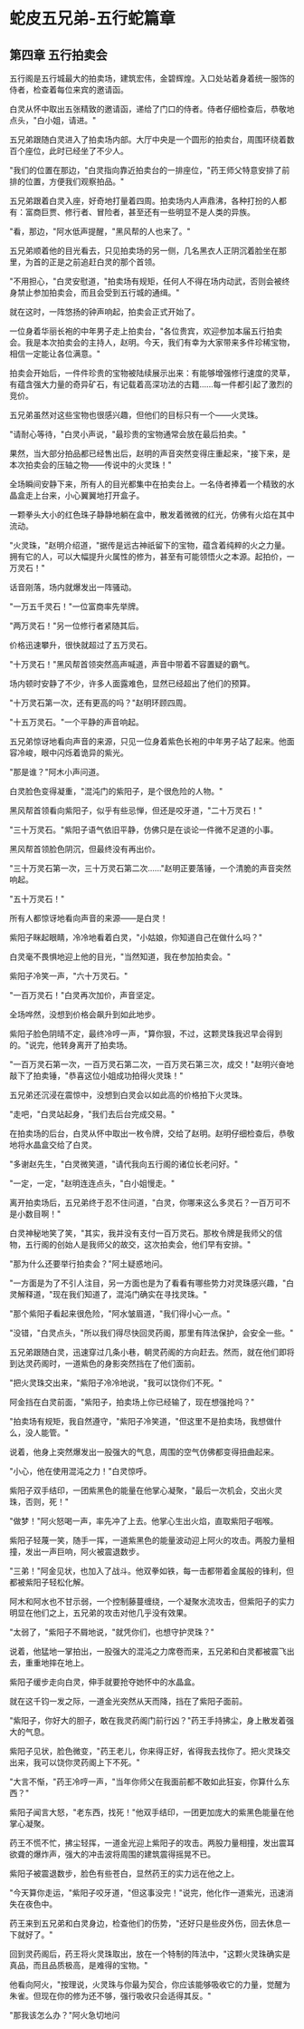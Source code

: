 # 蛇皮五兄弟-五行蛇篇章

## 第四章 五行拍卖会

五行阁是五行城最大的拍卖场，建筑宏伟，金碧辉煌。入口处站着身着统一服饰的侍者，检查着每位来宾的邀请函。

白灵从怀中取出五张精致的邀请函，递给了门口的侍者。侍者仔细检查后，恭敬地点头，"白小姐，请进。"

五兄弟跟随白灵进入了拍卖场内部。大厅中央是一个圆形的拍卖台，周围环绕着数百个座位，此时已经坐了不少人。

"我们的位置在那边，"白灵指向靠近拍卖台的一排座位，"药王师父特意安排了前排的位置，方便我们观察拍品。"

五兄弟跟着白灵入座，好奇地打量着四周。拍卖场内人声鼎沸，各种打扮的人都有：富商巨贾、修行者、冒险者，甚至还有一些明显不是人类的异族。

"看，那边，"阿水低声提醒，"黑风帮的人也来了。"

五兄弟顺着他的目光看去，只见拍卖场的另一侧，几名黑衣人正阴沉着脸坐在那里，为首的正是之前追赶白灵的那个首领。

"不用担心，"白灵安慰道，"拍卖场有规矩，任何人不得在场内动武，否则会被终身禁止参加拍卖会，而且会受到五行城的通缉。"

就在这时，一阵悠扬的钟声响起，拍卖会正式开始了。

一位身着华丽长袍的中年男子走上拍卖台，"各位贵宾，欢迎参加本届五行拍卖会。我是本次拍卖会的主持人，赵明。今天，我们有幸为大家带来多件珍稀宝物，相信一定能让各位满意。"

拍卖会开始后，一件件珍贵的宝物被陆续展示出来：有能够增强修行速度的灵草，有蕴含强大力量的奇异矿石，有记载着高深功法的古籍......每一件都引起了激烈的竞价。

五兄弟虽然对这些宝物也很感兴趣，但他们的目标只有一个——火灵珠。

"请耐心等待，"白灵小声说，"最珍贵的宝物通常会放在最后拍卖。"

果然，当大部分拍品都已经售出后，赵明的声音突然变得庄重起来，"接下来，是本次拍卖会的压轴之物——传说中的火灵珠！"

全场瞬间安静下来，所有人的目光都集中在拍卖台上。一名侍者捧着一个精致的水晶盒走上台来，小心翼翼地打开盒子。

一颗拳头大小的红色珠子静静地躺在盒中，散发着微微的红光，仿佛有火焰在其中流动。

"火灵珠，"赵明介绍道，"据传是远古神祇留下的宝物，蕴含着纯粹的火之力量。拥有它的人，可以大幅提升火属性的修为，甚至有可能领悟火之本源。起拍价，一万灵石！"

话音刚落，场内就爆发出一阵骚动。

"一万五千灵石！"一位富商率先举牌。

"两万灵石！"另一位修行者紧随其后。

价格迅速攀升，很快就超过了五万灵石。

"十万灵石！"黑风帮首领突然高声喊道，声音中带着不容置疑的霸气。

场内顿时安静了不少，许多人面露难色，显然已经超出了他们的预算。

"十万灵石第一次，还有更高的吗？"赵明环顾四周。

"十五万灵石。"一个平静的声音响起。

五兄弟惊讶地看向声音的来源，只见一位身着紫色长袍的中年男子站了起来。他面容冷峻，眼中闪烁着诡异的紫光。

"那是谁？"阿木小声问道。

白灵脸色变得凝重，"混沌门的紫阳子，是个很危险的人物。"

黑风帮首领看向紫阳子，似乎有些忌惮，但还是咬牙道，"二十万灵石！"

"三十万灵石。"紫阳子语气依旧平静，仿佛只是在谈论一件微不足道的小事。

黑风帮首领脸色阴沉，但最终没有再出价。

"三十万灵石第一次，三十万灵石第二次......"赵明正要落锤，一个清脆的声音突然响起。

"五十万灵石！"

所有人都惊讶地看向声音的来源——是白灵！

紫阳子眯起眼睛，冷冷地看着白灵，"小姑娘，你知道自己在做什么吗？"

白灵毫不畏惧地迎上他的目光，"当然知道，我在参加拍卖会。"

紫阳子冷笑一声，"六十万灵石。"

"一百万灵石！"白灵再次加价，声音坚定。

全场哗然，没想到价格会飙升到如此地步。

紫阳子脸色阴晴不定，最终冷哼一声，"算你狠，不过，这颗灵珠我迟早会得到的。"说完，他转身离开了拍卖场。

"一百万灵石第一次，一百万灵石第二次，一百万灵石第三次，成交！"赵明兴奋地敲下了拍卖锤，"恭喜这位小姐成功拍得火灵珠！"

五兄弟还沉浸在震惊中，没想到白灵会以如此高的价格拍下火灵珠。

"走吧，"白灵站起身，"我们去后台完成交易。"

在拍卖场的后台，白灵从怀中取出一枚令牌，交给了赵明。赵明仔细检查后，恭敬地将水晶盒交给了白灵。

"多谢赵先生，"白灵微笑道，"请代我向五行阁的诸位长老问好。"

"一定，一定，"赵明连连点头，"白小姐慢走。"

离开拍卖场后，五兄弟终于忍不住问道，"白灵，你哪来这么多灵石？一百万可不是小数目啊！"

白灵神秘地笑了笑，"其实，我并没有支付一百万灵石。那枚令牌是我师父的信物，五行阁的创始人是我师父的故交，这次拍卖会，他们早有安排。"

"那为什么还要举行拍卖会？"阿土疑惑地问。

"一方面是为了不引人注目，另一方面也是为了看看有哪些势力对灵珠感兴趣，"白灵解释道，"现在我们知道了，混沌门确实在寻找灵珠。"

"那个紫阳子看起来很危险，"阿水皱眉道，"我们得小心一点。"

"没错，"白灵点头，"所以我们得尽快回灵药阁，那里有阵法保护，会安全一些。"

五兄弟跟随白灵，迅速穿过几条小巷，朝灵药阁的方向赶去。然而，就在他们即将到达灵药阁时，一道紫色的身影突然挡在了他们面前。

"把火灵珠交出来，"紫阳子冷冷地说，"我可以饶你们不死。"

阿金挡在白灵前面，"紫阳子，拍卖场上你已经输了，现在想强抢吗？"

"拍卖场有规矩，我自然遵守，"紫阳子冷笑道，"但这里不是拍卖场，我想做什么，没人能管。"

说着，他身上突然爆发出一股强大的气息，周围的空气仿佛都变得扭曲起来。

"小心，他在使用混沌之力！"白灵惊呼。

紫阳子双手结印，一团紫黑色的能量在他掌心凝聚，"最后一次机会，交出火灵珠，否则，死！"

"做梦！"阿火怒喝一声，率先冲了上去。他掌心生出火焰，直取紫阳子咽喉。

紫阳子轻蔑一笑，随手一挥，一道紫黑色的能量波动迎上阿火的攻击。两股力量相撞，发出一声巨响，阿火被震退数步。

"三弟！"阿金见状，也加入了战斗。他双拳如铁，每一击都带着金属般的锋利，但都被紫阳子轻松化解。

阿木和阿水也不甘示弱，一个控制藤蔓缠绕，一个凝聚水流攻击，但紫阳子的实力明显在他们之上，五兄弟的攻击对他几乎没有效果。

"太弱了，"紫阳子不屑地说，"就凭你们，也想守护灵珠？"

说着，他猛地一掌拍出，一股强大的混沌之力席卷而来，五兄弟和白灵都被震飞出去，重重地摔在地上。

紫阳子缓步走向白灵，伸手就要抢夺她怀中的水晶盒。

就在这千钧一发之际，一道金光突然从天而降，挡在了紫阳子面前。

"紫阳子，你好大的胆子，敢在我灵药阁门前行凶？"药王手持拂尘，身上散发着强大的气息。

紫阳子见状，脸色微变，"药王老儿，你来得正好，省得我去找你了。把火灵珠交出来，我可以饶你灵药阁上下不死。"

"大言不惭，"药王冷哼一声，"当年你师父在我面前都不敢如此狂妄，你算什么东西？"

紫阳子闻言大怒，"老东西，找死！"他双手结印，一团更加庞大的紫黑色能量在他掌心凝聚。

药王不慌不忙，拂尘轻挥，一道金光迎上紫阳子的攻击。两股力量相撞，发出震耳欲聋的爆炸声，强大的冲击波将周围的建筑震得摇晃不已。

紫阳子被震退数步，脸色有些苍白，显然药王的实力远在他之上。

"今天算你走运，"紫阳子咬牙道，"但这事没完！"说完，他化作一道紫光，迅速消失在夜色中。

药王来到五兄弟和白灵身边，检查他们的伤势，"还好只是些皮外伤，回去休息一下就好了。"

回到灵药阁后，药王将火灵珠取出，放在一个特制的阵法中，"这颗火灵珠确实是真品，而且品质极高，是难得的宝物。"

他看向阿火，"按理说，火灵珠与你最为契合，你应该能够吸收它的力量，觉醒为朱雀。但现在你的修为还不够，强行吸收只会适得其反。"

"那我该怎么办？"阿火急切地问